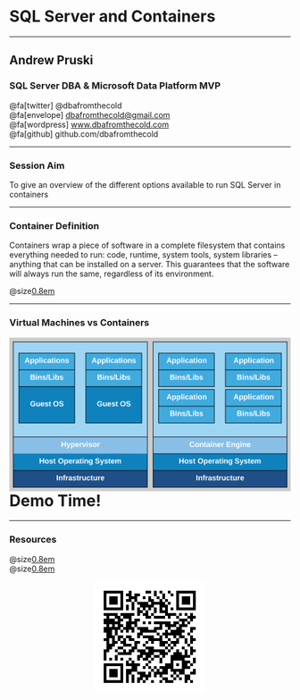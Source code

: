 # SQL Server and Containers

---

## Andrew Pruski

### SQL Server DBA & Microsoft Data Platform MVP

@fa[twitter] @dbafromthecold <br>
@fa[envelope] dbafromthecold@gmail.com <br>
@fa[wordpress] www.dbafromthecold.com <br>
@fa[github] github.com/dbafromthecold

---

### Session Aim

To give an overview of the different options available to run SQL Server in containers

---

### Container Definition

Containers wrap a piece of software in a complete filesystem that contains everything needed to run: code, runtime, system tools, system libraries – anything that can be installed on a server. This guarantees that the software will always run the same, regardless of its environment. <br>

@size[0.8em](https://www.docker.com/what-docker)

---

### Virtual Machines vs Containers

<img src="assets/images/VmsVsContainers.png" style="float: right;" size=medium border=none/>

---

# Demo Time!

---

### Resources

@size[0.8em](https://github.com/dbafromthecold/SqlServerAndContainers) <br>
@size[0.8em](https://dbafromthecold.com/2017/03/15/summary-of-my-container-series/)

<p align="center">
  <img src="assets/images/SqlServerAndContainersQR.png" />
</p>
